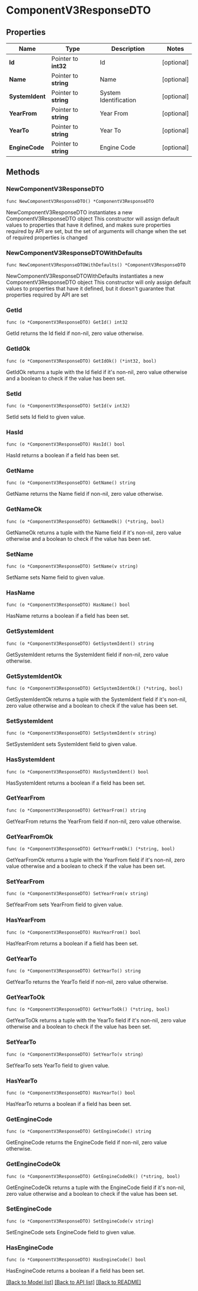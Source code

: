 # ComponentV3ResponseDTO

## Properties

Name | Type | Description | Notes
------------ | ------------- | ------------- | -------------
**Id** | Pointer to **int32** | Id | [optional] 
**Name** | Pointer to **string** | Name | [optional] 
**SystemIdent** | Pointer to **string** | System Identification | [optional] 
**YearFrom** | Pointer to **string** | Year From | [optional] 
**YearTo** | Pointer to **string** | Year To | [optional] 
**EngineCode** | Pointer to **string** | Engine Code | [optional] 

## Methods

### NewComponentV3ResponseDTO

`func NewComponentV3ResponseDTO() *ComponentV3ResponseDTO`

NewComponentV3ResponseDTO instantiates a new ComponentV3ResponseDTO object
This constructor will assign default values to properties that have it defined,
and makes sure properties required by API are set, but the set of arguments
will change when the set of required properties is changed

### NewComponentV3ResponseDTOWithDefaults

`func NewComponentV3ResponseDTOWithDefaults() *ComponentV3ResponseDTO`

NewComponentV3ResponseDTOWithDefaults instantiates a new ComponentV3ResponseDTO object
This constructor will only assign default values to properties that have it defined,
but it doesn't guarantee that properties required by API are set

### GetId

`func (o *ComponentV3ResponseDTO) GetId() int32`

GetId returns the Id field if non-nil, zero value otherwise.

### GetIdOk

`func (o *ComponentV3ResponseDTO) GetIdOk() (*int32, bool)`

GetIdOk returns a tuple with the Id field if it's non-nil, zero value otherwise
and a boolean to check if the value has been set.

### SetId

`func (o *ComponentV3ResponseDTO) SetId(v int32)`

SetId sets Id field to given value.

### HasId

`func (o *ComponentV3ResponseDTO) HasId() bool`

HasId returns a boolean if a field has been set.

### GetName

`func (o *ComponentV3ResponseDTO) GetName() string`

GetName returns the Name field if non-nil, zero value otherwise.

### GetNameOk

`func (o *ComponentV3ResponseDTO) GetNameOk() (*string, bool)`

GetNameOk returns a tuple with the Name field if it's non-nil, zero value otherwise
and a boolean to check if the value has been set.

### SetName

`func (o *ComponentV3ResponseDTO) SetName(v string)`

SetName sets Name field to given value.

### HasName

`func (o *ComponentV3ResponseDTO) HasName() bool`

HasName returns a boolean if a field has been set.

### GetSystemIdent

`func (o *ComponentV3ResponseDTO) GetSystemIdent() string`

GetSystemIdent returns the SystemIdent field if non-nil, zero value otherwise.

### GetSystemIdentOk

`func (o *ComponentV3ResponseDTO) GetSystemIdentOk() (*string, bool)`

GetSystemIdentOk returns a tuple with the SystemIdent field if it's non-nil, zero value otherwise
and a boolean to check if the value has been set.

### SetSystemIdent

`func (o *ComponentV3ResponseDTO) SetSystemIdent(v string)`

SetSystemIdent sets SystemIdent field to given value.

### HasSystemIdent

`func (o *ComponentV3ResponseDTO) HasSystemIdent() bool`

HasSystemIdent returns a boolean if a field has been set.

### GetYearFrom

`func (o *ComponentV3ResponseDTO) GetYearFrom() string`

GetYearFrom returns the YearFrom field if non-nil, zero value otherwise.

### GetYearFromOk

`func (o *ComponentV3ResponseDTO) GetYearFromOk() (*string, bool)`

GetYearFromOk returns a tuple with the YearFrom field if it's non-nil, zero value otherwise
and a boolean to check if the value has been set.

### SetYearFrom

`func (o *ComponentV3ResponseDTO) SetYearFrom(v string)`

SetYearFrom sets YearFrom field to given value.

### HasYearFrom

`func (o *ComponentV3ResponseDTO) HasYearFrom() bool`

HasYearFrom returns a boolean if a field has been set.

### GetYearTo

`func (o *ComponentV3ResponseDTO) GetYearTo() string`

GetYearTo returns the YearTo field if non-nil, zero value otherwise.

### GetYearToOk

`func (o *ComponentV3ResponseDTO) GetYearToOk() (*string, bool)`

GetYearToOk returns a tuple with the YearTo field if it's non-nil, zero value otherwise
and a boolean to check if the value has been set.

### SetYearTo

`func (o *ComponentV3ResponseDTO) SetYearTo(v string)`

SetYearTo sets YearTo field to given value.

### HasYearTo

`func (o *ComponentV3ResponseDTO) HasYearTo() bool`

HasYearTo returns a boolean if a field has been set.

### GetEngineCode

`func (o *ComponentV3ResponseDTO) GetEngineCode() string`

GetEngineCode returns the EngineCode field if non-nil, zero value otherwise.

### GetEngineCodeOk

`func (o *ComponentV3ResponseDTO) GetEngineCodeOk() (*string, bool)`

GetEngineCodeOk returns a tuple with the EngineCode field if it's non-nil, zero value otherwise
and a boolean to check if the value has been set.

### SetEngineCode

`func (o *ComponentV3ResponseDTO) SetEngineCode(v string)`

SetEngineCode sets EngineCode field to given value.

### HasEngineCode

`func (o *ComponentV3ResponseDTO) HasEngineCode() bool`

HasEngineCode returns a boolean if a field has been set.


[[Back to Model list]](../README.md#documentation-for-models) [[Back to API list]](../README.md#documentation-for-api-endpoints) [[Back to README]](../README.md)


